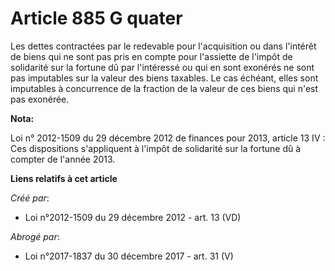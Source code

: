 # Article 885 G quater

Les dettes contractées par le redevable pour l'acquisition ou dans l'intérêt de biens qui ne sont pas pris en compte pour
l'assiette de l'impôt de solidarité sur la fortune dû par l'intéressé ou qui en sont exonérés ne sont pas imputables sur la
valeur des biens taxables. Le cas échéant, elles sont imputables à concurrence de la fraction de la valeur de ces biens qui
n'est pas exonérée.

**Nota:**

Loi n° 2012-1509 du 29 décembre 2012 de finances pour 2013, article 13 IV : Ces dispositions s'appliquent à l'impôt de
solidarité sur la fortune dû à compter de l'année 2013.

**Liens relatifs à cet article**

_Créé par_:

  - Loi n°2012-1509 du 29 décembre 2012 - art. 13 (VD)

_Abrogé par_:

  - Loi n°2017-1837 du 30 décembre 2017 - art. 31 (V)
